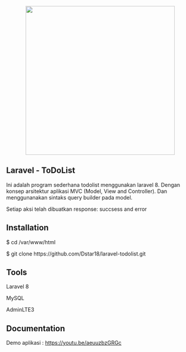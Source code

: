 <p align="center"><a href="https://laravel.com" target="_blank"><img src="https://raw.githubusercontent.com/laravel/art/master/logo-lockup/5%20SVG/2%20CMYK/1%20Full%20Color/laravel-logolockup-cmyk-red.svg" width="400"></a></p>

## Laravel - ToDoList
Ini adalah program sederhana todolist menggunakan laravel 8. Dengan konsep arsitektur aplikasi MVC (Model, View and Controller). Dan menggunanakan sintaks query builder pada model.
<p>Setiap aksi telah dibuatkan response: succsess and error</p>

## Installation
<p>$ cd /var/www/html</p>
<p>$ git clone https://github.com/Dstar18/laravel-todolist.git</p>

## Tools
<p>Laravel 8</p>
<p>MySQL</p>
<p>AdminLTE3</p>

## Documentation
Demo aplikasi : https://youtu.be/aeuuzbzGRGc